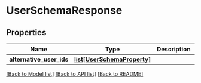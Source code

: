 # UserSchemaResponse


## Properties
Name | Type | Description | Notes
------------ | ------------- | ------------- | -------------
**alternative_user_ids** | [**list[UserSchemaProperty]**](UserSchemaProperty.md) |  | [optional] 

[[Back to Model list]](../README.md#documentation-for-models) [[Back to API list]](../README.md#documentation-for-api-endpoints) [[Back to README]](../README.md)


